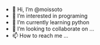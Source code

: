 - 👋 Hi, I’m @moissoto
- 👀 I’m interested in programing
- 🌱 I’m currently learning python
- 💞️ I’m looking to collaborate on ...
- 📫 How to reach me ...

<!---
moissoto/moissoto is a ✨ special ✨ repository because its `README.md` (this file) appears on your GitHub profile.
You can click the Preview link to take a look at your changes.
--->

